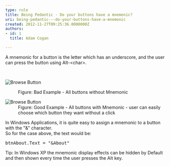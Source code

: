 ```yaml
---
type: rule
title: Being Pedantic - Do your buttons have a mnemonic?
uri: being-pedantic---do-your-buttons-have-a-mnemonic
created: 2012-11-27T09:25:36.0000000Z
authors:
- id: 1
  title: Adam Cogan

---
```




<span class='intro'> <p>A mnemonic for a button is the letter which has an underscore, and the user can press the button using Alt-&lt;char&gt;.</p> </span>

​<dl class="badImage"><dt><img alt="Browse Button" src="http&#58;//www.ssw.com.au/ssw/Standards/Rules/Images/BadMem.gif" /></dt>
<dd>Figure&#58; Bad Example - All buttons without Mnemonic</dd></dl>
<dl class="goodImage"><dt><img alt="Browse Button" src="http&#58;//www.ssw.com.au/ssw/Standards/Rules/Images/GoodMem.gif" /></dt>
<dd>Figure&#58; Good Example - All buttons with Mnemonic - user can easily choose which button they want without a click</dd></dl>
<div>In Windows Applications, it is quite easy to assign a mnemonic to a button with the &quot;&amp;&quot; character.</div>
<div>So for the case above, the text would be&#58;</div>
<dl class="code"><dt><pre>btnAbout.Text = &quot;&amp;About&quot;</pre></dt></dl>
<div>Tip&#58; In Windows XP the mnemonic display effects can be hidden by Default and then shown every time the user presses the Alt key.</div>



